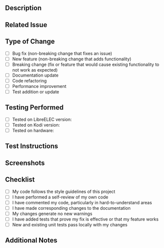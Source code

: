 ## Description
<!-- Provide a clear and concise description of the changes -->

## Related Issue
<!-- Link to the issue this PR addresses (if applicable) -->
<!-- Use format: Fixes #123 or Addresses #123 -->

## Type of Change
<!-- Please delete options that are not relevant -->
- [ ] Bug fix (non-breaking change that fixes an issue)
- [ ] New feature (non-breaking change that adds functionality)
- [ ] Breaking change (fix or feature that would cause existing functionality to not work as expected)
- [ ] Documentation update
- [ ] Code refactoring
- [ ] Performance improvement
- [ ] Test addition or update

## Testing Performed
<!-- Describe the testing you have performed -->
- [ ] Tested on LibreELEC version: <!-- e.g., 12.0.2 -->
- [ ] Tested on Kodi version: <!-- e.g., 20 (Nexus) -->
- [ ] Tested on hardware: <!-- e.g., Raspberry Pi 4, Intel NUC -->

## Test Instructions
<!-- Provide instructions for testing these changes -->

## Screenshots
<!-- If applicable, add screenshots to help explain your changes -->

## Checklist
- [ ] My code follows the style guidelines of this project
- [ ] I have performed a self-review of my own code
- [ ] I have commented my code, particularly in hard-to-understand areas
- [ ] I have made corresponding changes to the documentation
- [ ] My changes generate no new warnings
- [ ] I have added tests that prove my fix is effective or that my feature works
- [ ] New and existing unit tests pass locally with my changes

## Additional Notes
<!-- Any additional information that might be helpful for reviewers --> 